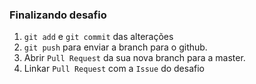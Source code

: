 ### Finalizando desafio
1. `git add` e `git commit` das alterações
2. `git push` para enviar a branch para o github.
3. Abrir `Pull Request` da sua nova branch para a master.
4. Linkar `Pull Request` com a `Issue` do desafio

